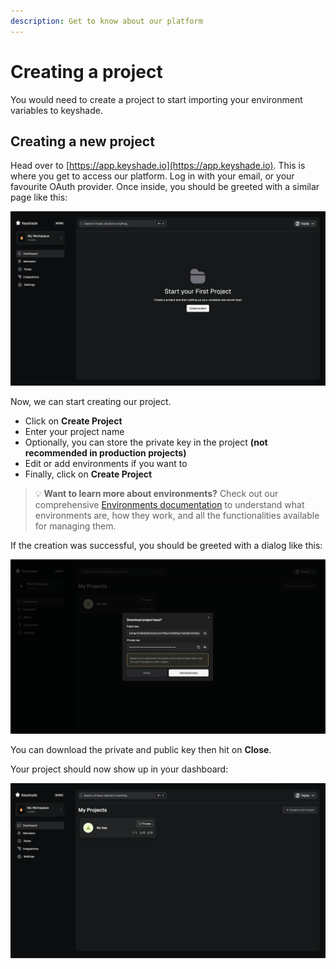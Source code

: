 ```yaml
---
description: Get to know about our platform
---
```


# Creating a project

You would need to create a project to start importing your environment variables to keyshade. 

## Creating a new project

Head over to [https://app.keyshade.io](https://app.keyshade.io). This is where you get to access our platform. Log in with your email, or your favourite OAuth provider. Once inside, you should be greeted with a similar page like this:

![Dashboard](../../blob/dashboard.png)

Now, we can start creating our project.

- Click on **Create Project**
- Enter your project name
- Optionally, you can store the private key in the project **(not recommended in production projects)**
- Edit or add environments if you want to
- Finally, click on **Create Project**

> 💡 **Want to learn more about environments?** Check out our comprehensive [Environments documentation](../../internals/environments.md) to understand what environments are, how they work, and all the functionalities available for managing them.

If the creation was successful, you should be greeted with a dialog like this:

![Success](../../blob/create-project-success.png) 

You can download the private and public key then hit on **Close**.

Your project should now show up in your dashboard:

![Dashboard](../../blob/dashboard-with-project.png)